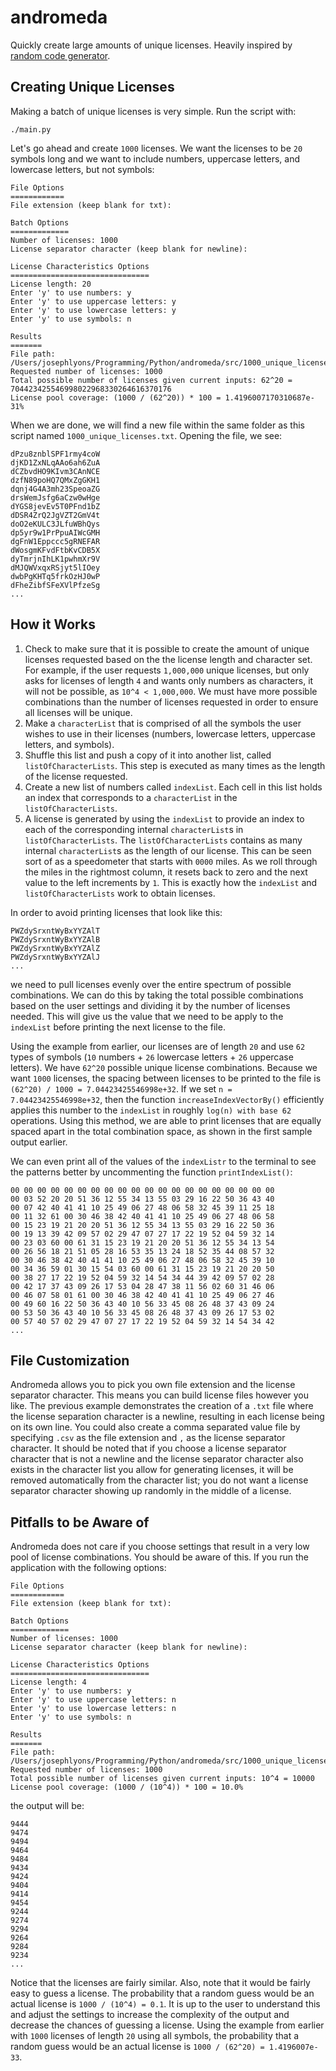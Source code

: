 # andromeda
Quickly create large amounts of unique licenses.  Heavily
inspired by [random code generator](https://www.randomcodegenerator.com/en/generate-serial-numbers).

## Creating Unique Licenses
Making a batch of unique licenses is very simple. Run the script with:

```shell
./main.py
```

Let's go ahead and create `1000` licenses.  We want the licenses to be `20`
symbols long and we want to include numbers, uppercase letters, and lowercase
letters, but not symbols:

```text
File Options
============
File extension (keep blank for txt):

Batch Options
=============
Number of licenses: 1000
License separator character (keep blank for newline):

License Characteristics Options
===============================
License length: 20
Enter 'y' to use numbers: y
Enter 'y' to use uppercase letters: y
Enter 'y' to use lowercase letters: y
Enter 'y' to use symbols: n

Results
=======
File path: /Users/josephlyons/Programming/Python/andromeda/src/1000_unique_licenses.txt
Requested number of licenses: 1000
Total possible number of licenses given current inputs: 62^20 = 704423425546998022968330264616370176
License pool coverage: (1000 / (62^20)) * 100 = 1.4196007170310687e-31%
```

When we are done, we will find a new file within the same folder as this script
named `1000_unique_licenses.txt`.  Opening the file, we see:

```text
dPzu8znblSPF1rmy4coW
djKD1ZxNLqAAo6ah6ZuA
dCZbvdHO9KIvm3CAnNCE
dzfN89poHQ7QMxZgGKH1
dqnj4G4A3mh23SpeoaZG
drsWemJsfg6aCzw0wHge
dYGS8jevEv5T0PFnd1bZ
dDSR4ZrQ2JgVZT2GmV4t
doO2eKULC3JLfuWBhQys
dp5yr9w1PrPpuAIWcGMH
dgFnW1Eppccc5gRNEFAR
dWosgmKFvdFtbKvCDB5X
dyTmrjnIhLK1pwhmXr9V
dMJQWVxqxRSjyt5lIOey
dwbPgKHTq5frkOzHJ0wP
dFheZibfSFeXVlPfzeSg
...
```

## How it Works
1. Check to make sure that it is possible to create the amount of unique
   licenses requested based on the the license length and character set. For
   example, if the user requests `1,000,000` unique licenses, but only asks for
   licenses of length `4` and wants only numbers as characters, it will not be
   possible, as `10^4 < 1,000,000`.  We must have more possible combinations
   than the number of licenses requested in order to ensure all licenses will be
   unique.
2. Make a `characterList` that is comprised of all the symbols the user wishes
   to use in their licenses (numbers, lowercase letters, uppercase letters, and
   symbols).
3. Shuffle this list and push a copy of it into another list, called
   `listOfCharacterLists`.  This step is executed as many times as the length of
   the license requested.
4. Create a new list of numbers called `indexList`.  Each cell in this list
   holds an index that corresponds to a `characterList` in the
   `listOfCharacterLists`.
5. A license is generated by using the `indexList` to provide an index to each
   of the corresponding internal `characterList`s in `listOfCharacterLists`.
   The `listOfCharacterLists` contains as many internal `characterList`s as the
   length of our license.  This can be seen sort of as a speedometer that starts
   with `0000` miles.  As we roll through the miles in the rightmost column, it
   resets back to zero and the next value to the left increments by `1`.  This
   is exactly how the `indexList` and `listOfCharacterLists` work to obtain
   licenses.

In order to avoid printing licenses that look like this:

```text
PWZdySrxntWyBxYYZAlT
PWZdySrxntWyBxYYZAlB
PWZdySrxntWyBxYYZAlZ
PWZdySrxntWyBxYYZAlJ
...
```

we need to pull licenses evenly over the entire spectrum of possible
combinations.  We can do this by taking the total possible combinations based on
the user settings and dividing it by the number of licenses needed.  This will
give us the value that we need to be apply to the `indexList` before printing
the next license to the file.

Using the example from earlier, our licenses are of length `20` and use `62`
types of symbols (`10` numbers + `26` lowercase letters + `26` uppercase
letters).  We have `62^20` possible unique license combinations.  Because we
want `1000` licenses, the spacing between licenses to be printed to the file is
`(62^20) / 1000 = 7.04423425546998e+32`.  If we set `n = 7.04423425546998e+32`,
then the function `increaseIndexVectorBy()` efficiently applies this number to
the `indexList` in roughly `log(n) with base 62` operations.  Using this method,
we are able to print licenses that are equally spaced apart in the total
combination space, as shown in the first sample output earlier.

We can even print all of the values of the `indexListr` to the terminal to see
the patterns better by uncommenting the function `printIndexList()`:

```text
00 00 00 00 00 00 00 00 00 00 00 00 00 00 00 00 00 00 00 00
00 03 52 20 20 51 36 12 55 34 13 55 03 29 16 22 50 36 43 40
00 07 42 40 41 41 10 25 49 06 27 48 06 58 32 45 39 11 25 18
00 11 32 61 00 30 46 38 42 40 41 41 10 25 49 06 27 48 06 58
00 15 23 19 21 20 20 51 36 12 55 34 13 55 03 29 16 22 50 36
00 19 13 39 42 09 57 02 29 47 07 27 17 22 19 52 04 59 32 14
00 23 03 60 00 61 31 15 23 19 21 20 20 51 36 12 55 34 13 54
00 26 56 18 21 51 05 28 16 53 35 13 24 18 52 35 44 08 57 32
00 30 46 38 42 40 41 41 10 25 49 06 27 48 06 58 32 45 39 10
00 34 36 59 01 30 15 54 03 60 00 61 31 15 23 19 21 20 20 50
00 38 27 17 22 19 52 04 59 32 14 54 34 44 39 42 09 57 02 28
00 42 17 37 43 09 26 17 53 04 28 47 38 11 56 02 60 31 46 06
00 46 07 58 01 61 00 30 46 38 42 40 41 41 10 25 49 06 27 46
00 49 60 16 22 50 36 43 40 10 56 33 45 08 26 48 37 43 09 24
00 53 50 36 43 40 10 56 33 45 08 26 48 37 43 09 26 17 53 02
00 57 40 57 02 29 47 07 27 17 22 19 52 04 59 32 14 54 34 42
...
```

## File Customization
Andromeda allows you to pick you own file extension and the license separator
character.  This means you can build license files however you like.  The
previous example demonstrates the creation of a `.txt` file where the license
separation character is a newline, resulting in each license being on its own
line.  You could also create a comma separated value file by specifying `.csv`
as the file extension and `,` as the license separator character.  It should be
noted that if you choose a license separator character that is not a newline and
the license separator character also exists in the character list you allow for
generating licenses, it will be removed automatically from the character list;
you do not want a license separator character showing up randomly in the middle
of a license.

## Pitfalls to be Aware of
Andromeda does not care if you choose settings that result in a very low pool of
license combinations.  You should be aware of this.  If you run the application
with the following options:

```text
File Options
============
File extension (keep blank for txt):

Batch Options
=============
Number of licenses: 1000
License separator character (keep blank for newline):

License Characteristics Options
===============================
License length: 4
Enter 'y' to use numbers: y
Enter 'y' to use uppercase letters: n
Enter 'y' to use lowercase letters: n
Enter 'y' to use symbols: n

Results
=======
File path: /Users/josephlyons/Programming/Python/andromeda/src/1000_unique_licenses.txt
Requested number of licenses: 1000
Total possible number of licenses given current inputs: 10^4 = 10000
License pool coverage: (1000 / (10^4)) * 100 = 10.0%
```

the output will be:

```text
9444
9474
9494
9464
9484
9434
9424
9404
9414
9454
9244
9274
9294
9264
9284
9234
...
```

Notice that the licenses are fairly similar.  Also, note that it would be fairly
easy to guess a license.  The probability that a random guess would be an actual
license is `1000 / (10^4) = 0.1`.  It is up to the user to understand this and
adjust the settings to increase the complexity of the output and decrease the
chances of guessing a license.  Using the example from earlier with `1000`
licenses of length `20` using all symbols, the probability that a random guess
would be an actual license is `1000 / (62^20) = 1.4196007e-33`.
